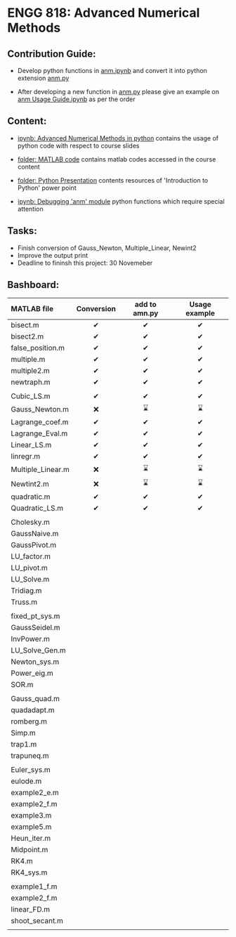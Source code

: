 # ENGG 818: Advanced Numerical Methods

## Contribution Guide:

- Develop python functions in [anm.ipynb](anm.ipynb) and convert it into python extension [anm.py](anm.py)

- After developing a new function in [anm.py](anm.py) please give an example on [anm Usage Guide.ipynb](anm%20Usage%20Guide.ipynb) as per the order

## Content:

- [ipynb: Advanced Numerical Methods in python](Advanced%20Numerical%20Methods%20in%20python.ipynb) contains the usage of python code with respect to course slides

- [folder: MATLAB code](MATLAB%20code) contains matlab codes accessed in the course content

- [folder: Python Presentation](Python%20Presentation) contents resources of 'Introduction to Python' power point

- [ipynb: Debugging 'anm' module](Debugging%20'anm'%20module.ipynb) python functions which require special attention

## Tasks:
- Finish conversion of Gauss_Newton, Multiple_Linear, Newint2
- Improve the output print
- Deadline to fininsh this project: 30 Novemeber

## Bashboard:
<!--⌛ ❌ ✔-->
|MATLAB file|Conversion|add to amn.py|Usage example|
|:---|:---:|:---:|:---:|
|bisect.m           |✔|✔|✔|
|bisect2.m          |✔|✔|✔|
|false_position.m   |✔|✔|✔|
|multiple.m        |✔|✔|✔|
|multiple2.m        |✔|✔|✔|
|newtraph.m         |✔|✔|✔|
|||||
|Cubic_LS.m         |✔|✔|✔|
|Gauss_Newton.m     |❌|⌛|⌛|
|Lagrange_coef.m    |✔|✔|✔|
|Lagrange_Eval.m    |✔|✔|✔|
|Linear_LS.m        |✔|✔|✔|
|linregr.m          |✔|✔|✔|
|Multiple_Linear.m  |❌|⌛|⌛|
|Newtint2.m         |❌|⌛|⌛|
|quadratic.m        |✔|✔|✔|
|Quadratic_LS.m     |✔|✔|✔|
|||||
|Cholesky.m         |  |  |  |
|GaussNaive.m       |  |  |  |
|GaussPivot.m       |  |  |  |
|LU_factor.m        |  |  |  |
|LU_pivot.m         |  |  |  |
|LU_Solve.m         |  |  |  |
|Tridiag.m          |  |  |  |
|Truss.m            |  |  |  |
|||||
|fixed_pt_sys.m     |  |  |  |
|GaussSeidel.m      |  |  |  |
|InvPower.m         |  |  |  |
|LU_Solve_Gen.m     |  |  |  |
|Newton_sys.m       |  |  |  |
|Power_eig.m        |  |  |  |
|SOR.m              |  |  |  |
|||||
|Gauss_quad.m       |  |  |  |
|quadadapt.m        |  |  |  |
|romberg.m          |  |  |  |
|Simp.m             |  |  |  |
|trap1.m            |  |  |  |
|trapuneq.m         |  |  |  |
|||||
|Euler_sys.m        |  |  |  |
|eulode.m           |  |  |  |
|example2_e.m       |  |  |  |
|example2_f.m       |  |  |  |
|example3.m         |  |  |  |
|example5.m         |  |  |  |
|Heun_iter.m        |  |  |  |
|Midpoint.m         |  |  |  |
|RK4.m              |  |  |  |
|RK4_sys.m          |  |  |  |
|||||
|example1_f.m       |  |  |  |
|example2_f.m       |  |  |  |
|linear_FD.m        |  |  |  |
|shoot_secant.m     |  |  |  |
|||||